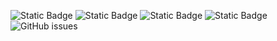 ![Static Badge](https://img.shields.io/badge/blacklists-60-000000) ![Static Badge](https://img.shields.io/badge/blacklisted-2778980-cc0000) ![Static Badge](https://img.shields.io/badge/whitelisted-2242-00CC00) ![Static Badge](https://img.shields.io/badge/streaming_blacklist-28106-000000) ![GitHub issues](https://img.shields.io/github/issues/fabriziosalmi/blacklists)

